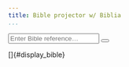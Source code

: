 ```yaml
---
title: Bible projector w/ Biblia
...
```


<!-- https://stackoverflow.com/a/4033310/5769446 -->
<script type="text/JavaScript">
    function showBible(){
        var xmlHttp = new XMLHttpRequest();
        var ref = document.getElementById("bible-ref").value;
        const url='https://api.biblia.com/v1/bible/content/KJV1900.html?style=fullyFormatted&key=22861ca17daee0828ae44544435e9149&passage=' + ref;
        xmlHttp.open( "GET", url, false ); // false for synchronous request
        xmlHttp.send( null );
        display_bible.innerHTML=  xmlHttp.responseText;
    }
</script>

<input type="text" placeholder="Enter Bible reference&hellip;" name="search" id="bible-ref">
<button type="button" onclick="showBible()" id="bible-click"><i class="fa fa-search"></i></button>

[]{#display_bible}

<!-- https://www.w3schools.com/howto/howto_js_trigger_button_enter.asp -->
<script type="text/JavaScript">
    var input = document.getElementById("bible-ref");
    input.addEventListener("keyup", function(event) {
            if (event.keyCode === 13) {
            event.preventDefault();
            document.getElementById("bible-click").click();
            }
        }
    );
</script>
